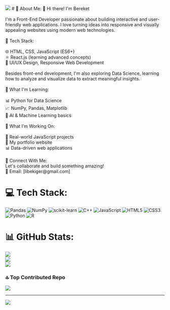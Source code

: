 <img src="https://files.oaiusercontent.com/file-2WEX5wVrp2cY5SMTZVUVG2?se=2025-03-06T18%3A35%3A50Z&sp=r&sv=2024-08-04&sr=b&rscc=max-age%3D604800%2C%20immutable%2C%20private&rscd=attachment%3B%20filename%3Dc568a854-46de-4ea5-a4bf-d45c4ac412af.webp&sig=9qDv/v5xgNtMdpxk%2BXZPXAmXPyNTTKVqdIyshELB3Tw%3D">
# 💫 About Me:
👋 Hi there! I'm Bereket<br><br>I'm a Front-End Developer passionate about building interactive and user-friendly web applications. I love turning ideas into responsive and visually appealing websites using modern web technologies.<br><br>🔹 Tech Stack:<br><br>    🌐 HTML, CSS, JavaScript (ES6+)<br>    ⚛️ React.js (learning advanced concepts)<br>    🎨 UI/UX Design, Responsive Web Development<br><br>Besides front-end development, I'm also exploring Data Science, learning how to analyze and visualize data to extract meaningful insights.<br><br>🔹 What I'm Learning:<br><br>    📊 Python for Data Science<br>    📈 NumPy, Pandas, Matplotlib<br>    🤖 AI & Machine Learning basics<br><br>🔹 What I’m Working On:<br><br>    🚀 Real-world JavaScript projects<br>    📂 My portfolio website<br>    📊 Data-driven web applications<br><br>🔹 Connect With Me:<br>Let's collaborate and build something amazing!<br>📧 Email: [libekiger@gmail.com]


# 💻 Tech Stack:
![Pandas](https://img.shields.io/badge/pandas-%23150458.svg?style=for-the-badge&logo=pandas&logoColor=white) ![NumPy](https://img.shields.io/badge/numpy-%23013243.svg?style=for-the-badge&logo=numpy&logoColor=white) ![scikit-learn](https://img.shields.io/badge/scikit--learn-%23F7931E.svg?style=for-the-badge&logo=scikit-learn&logoColor=white) ![C++](https://img.shields.io/badge/c++-%2300599C.svg?style=for-the-badge&logo=c%2B%2B&logoColor=white) ![JavaScript](https://img.shields.io/badge/javascript-%23323330.svg?style=for-the-badge&logo=javascript&logoColor=%23F7DF1E) ![HTML5](https://img.shields.io/badge/html5-%23E34F26.svg?style=for-the-badge&logo=html5&logoColor=white) ![CSS3](https://img.shields.io/badge/css3-%231572B6.svg?style=for-the-badge&logo=css3&logoColor=white) ![Python](https://img.shields.io/badge/python-3670A0?style=for-the-badge&logo=python&logoColor=ffdd54) ![R](https://img.shields.io/badge/r-%23276DC3.svg?style=for-the-badge&logo=r&logoColor=white)
# 📊 GitHub Stats:
![](https://github-readme-stats.vercel.app/api?username=nebekisa&theme=dark&hide_border=false&include_all_commits=false&count_private=false)<br/>
![](https://nirzak-streak-stats.vercel.app/?user=nebekisa&theme=dark&hide_border=false)<br/>
![](https://github-readme-stats.vercel.app/api/top-langs/?username=nebekisa&theme=dark&hide_border=false&include_all_commits=false&count_private=false&layout=compact)

### 🔝 Top Contributed Repo
![](https://github-contributor-stats.vercel.app/api?username=nebekisa&limit=5&theme=dark&combine_all_yearly_contributions=true)

---
[![](https://visitcount.itsvg.in/api?id=nebekisa&icon=0&color=0)](https://visitcount.itsvg.in)

<!-- Proudly created with GPRM ( https://gprm.itsvg.in ) -->
